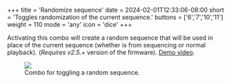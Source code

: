 +++
title = 'Randomize sequence'
date = 2024-02-01T12:33:06-08:00
short = 'Toggles randomization of the current sequence.'
buttons = ['6','7','10','11']
weight = 110
mode = 'any'
icon = 'dice'
+++

Activating this combo will create a random sequence that will be used in place of the current sequence (whether is from sequencing or normal playback). (*Requires v2.5.+* version of the firmware). [Demo video](https://www.youtube.com/watch?v=TqEQhTOjhSM).

<figure class="imgcombo">
<img src="/img/combo_rand.png">
<figcaption>Combo for toggling a random sequence.</figcaption>
</figure>


